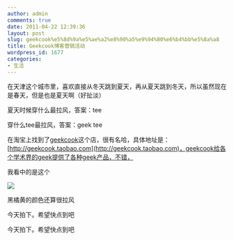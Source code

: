 ```yaml
---
author: admin
comments: true
date: 2011-04-22 12:39:36
layout: post
slug: geekcook%e5%8d%9a%e5%ae%a2%e8%90%a5%e9%94%80%e6%b4%bb%e5%8a%a8
title: Geekcook博客营销活动
wordpress_id: 1677
categories:
- 生活
---
```


在天津这个城市里，喜欢直接从冬天跳到夏天，再从夏天跳到冬天，所以虽然现在是春天，但是也是夏天啊（好扯淡）

夏天时候穿什么最拉风，答案：tee

穿什么tee最拉风，答案：geek tee

在淘宝上找到了[geekcook](http://geekcook.taobao.com)这个店，很有名哈，具体地址是：[http://geekcook.taobao.com](http://geekcook.taobao.com)，geekcook给各个学术界的geek提供了各种geek产品，不错，

我看中的是这个

![](http://img04.taobaocdn.com/bao/uploaded/i4/T1hahEXoJcXXXHY6Q8_101240.jpg_310x310.jpg)

黑橘黄的颜色还算很拉风

今天拍下。希望快点到吧

今天拍下。希望快点到吧

